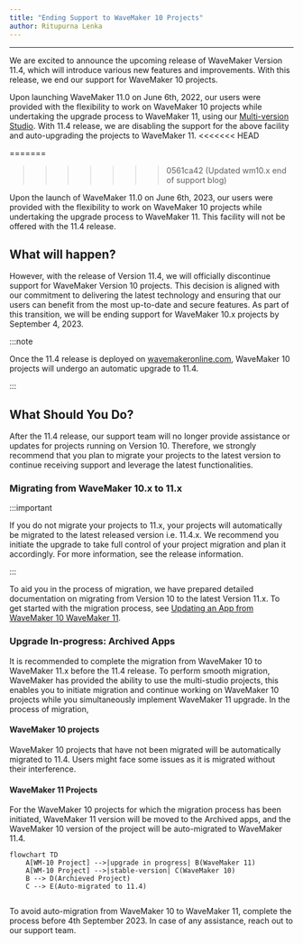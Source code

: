```yaml
---
title: "Ending Support to WaveMaker 10 Projects"
author: Ritupurna Lenka
---
```

---

We are excited to announce the upcoming release of WaveMaker Version 11.4, which will introduce various new features and improvements. With this release, we end our support for WaveMaker 10 projects. 

Upon launching WaveMaker 11.0 on June 6th, 2022, our users were provided with the flexibility to work on WaveMaker 10 projects while undertaking the upgrade process to WaveMaker 11, using our [Multi-version Studio](https://docs.wavemaker.com/learn/app-development/wavemaker-overview/faqs-11/#what-is-multi-version-studio). With 11.4 release, we are disabling the support for the above facility and auto-upgrading the projects to WaveMaker 11. 
<<<<<<< HEAD

<!-- truncate -->
=======
>>>>>>> 0561ca42 (Updated wm10.x end of support blog)

<!-- truncate -->

Upon the launch of WaveMaker 11.0 on June 6th, 2023, our users were provided with the flexibility to work on WaveMaker 10 projects while undertaking the upgrade process to WaveMaker 11. This facility will not be offered with the 11.4 release. 

## What will happen?

However, with the release of Version 11.4, we will officially discontinue support for WaveMaker Version 10 projects. This decision is aligned with our commitment to delivering the latest technology and ensuring that our users can benefit from the most up-to-date and secure features. As part of this transition, we will be ending support for WaveMaker 10.x projects by September 4, 2023.

:::note

Once the 11.4 release is deployed on [wavemakeronline.com](https://www.wavemakeronline.com/studio/#/projects), WaveMaker 10 projects will undergo an automatic upgrade to 11.4.

:::

## What Should You Do?

After the 11.4 release, our support team will no longer provide assistance or updates for projects running on Version 10. Therefore, we strongly recommend that you plan to migrate your projects to the latest version to continue receiving support and leverage the latest functionalities.

### Migrating from WaveMaker 10.x to 11.x

:::important

If you do not migrate your projects to 11.x, your projects will automatically be migrated to the latest released version i.e. 11.4.x. We recommend you initiate the upgrade to take full control of your project migration and plan it accordingly. For more information, see the release information.

:::

To aid you in the process of migration, we have prepared detailed documentation on migrating from Version 10 to the latest Version 11.x. To get started with the migration process, see [Updating an App from WaveMaker 10 WaveMaker 11](https://docs.wavemaker.com/learn/how-tos/upgrade-guide-wavemaker-10-to-11).

### Upgrade In-progress: Archived Apps

It is recommended to complete the migration from WaveMaker 10 to WaveMaker 11.x before the 11.4 release. To perform smooth migration, WaveMaker has provided the ability to use the multi-studio projects, this enables you to initiate migration and continue working on WaveMaker 10 projects while you simultaneously implement WaveMaker 11 upgrade. In the process of migration,

#### WaveMaker 10 projects 
  
WaveMaker 10 projects that have not been migrated will be automatically migrated to 11.4. Users might face some issues as it is migrated without their interference. 

#### WaveMaker 11 Projects

For the WaveMaker 10 projects for which the migration process has been initiated, WaveMaker 11 version will be moved to the Archived apps, and the WaveMaker 10 version of the project will be auto-migrated to WaveMaker 11.4.


```mermaid
flowchart TD
    A[WM-10 Project] -->|upgrade in progress| B(WaveMaker 11)
    A[WM-10 Project] -->|stable-version| C(WaveMaker 10)
    B --> D(Archieved Project)
    C --> E(Auto-migrated to 11.4)
    
```

To avoid auto-migration from WaveMaker 10 to WaveMaker 11, complete the process before 4th September 2023. In case of any assistance, reach out to our support team.







